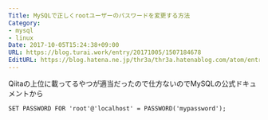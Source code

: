 ```yaml
---
Title: MySQLで正しくrootユーザーのパスワードを変更する方法
Category:
- mysql
- linux
Date: 2017-10-05T15:24:38+09:00
URL: https://blog.turai.work/entry/20171005/1507184678
EditURL: https://blog.hatena.ne.jp/thr3a/thr3a.hatenablog.com/atom/entry/8599973812305041217
---
```


Qiitaの上位に載ってるやつが適当だったので仕方ないのでMySQLの公式ドキュメントから

```
SET PASSWORD FOR 'root'@'localhost' = PASSWORD('mypassword');
```

